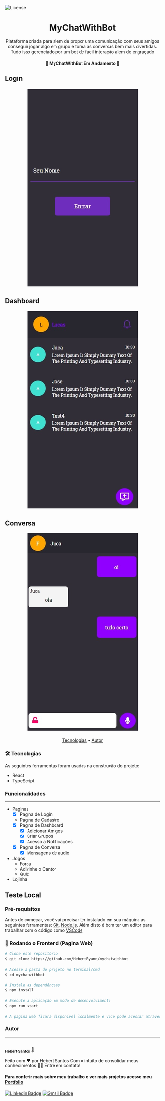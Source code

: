 <img alt="License" src="https://img.shields.io/badge/license-MIT-brightgreen">

<h1 align="center">
  MyChatWithBot
</h1>

<!-- <h3 align="center">
    <a href="https://hebertryann.github.io/react-gh-pages/#/">Teste o MyChatWithBot</a>
</h3> -->

<p align="center">
  Plataforma criada para alem de propor uma comunicação com seus amigos conseguir jogar algo em grupo e torna as conversas bem mais divertidas. Tudo isso gerenciado por um bot de facil interação alem de engraçado
</p>

<h4 align="center"> 
🚀 MyChatWithBot Em Andamento 🚧
</h4>

<h2>
  <p>Login</p>
  <div align="center">
    <img alt="Login MyChatWithBot" src="public/mychatlogin.jpeg"/>
  </div>
</h2>

<h2>
  
  <p>Dashboard</p>
    <div align="center">
      <img alt="Dashboard MyChatWithBot" src="public/mychatdashboard.jpeg"/>
    </div>
</h2>

<h2>
  <p>Conversa</p>
    <div align="center">
      <img alt="Cadastro MyChatWithBot" src="public/mychatchat.jpeg"/>
    </div>
</h2>


<p align="center">
 <a href="#-tecnologias">Tecnologias</a> • 
 <a href="#autor">Autor</a>
</p>

### 🛠 Tecnologias

As seguintes ferramentas foram usadas na construção do projeto:

- React
- TypeScript

### Funcionalidades
---
- Paginas
  - [x] Pagina de Login
  - Pagina de Cadastro
  - [x] Pagina de Dashboard
    - [x] Adicionar Amigos
    - [x] Criar Grupos
    - [x] Acesso a Notificações
  - [x] Pagina de Conversa
    - [x] Mensagens de audio
- Jogos
  - Forca
  - Adivinhe o Cantor
  - Quiz
- Lojinha
  

## Teste Local
### Pré-requisitos

Antes de começar, você vai precisar ter instalado em sua máquina as seguintes ferramentas:
[Git](https://git-scm.com), [Node.js](https://nodejs.org/en/). Além disto é bom ter um editor para trabalhar com o código como [VSCode](https://code.visualstudio.com/)

### 🎲 Rodando o Frontend (Pagina Web)

```bash
# Clone este repositório
$ git clone https://github.com/HebertRyann/mychatwithbot

# Acesse a pasta do projeto no terminal/cmd
$ cd mychatwithbot

# Instale as dependências
$ npm install

# Execute a aplicação em modo de desenvolvimento
$ npm run start

# A pagina web ficara disponivel localmente e voce pode acessar atraves de <http://localhost:3000>
```

### Autor
---

<a href="https://www.linkedin.com/in/hebertryansantos/">
 <img style="border-radius: 50%;" src="https://avatars.githubusercontent.com/u/58072948?v=4" width="100px;" alt=""/>
 <br />
 <sub><b>Hebert Santos</b></sub></a> <a href="https://www.linkedin.com/in/hebertryansantos/" title="Perfil">🚀</a>

Feito com ❤️ por Hebert Santos Com o intuito de consolidar meus conhecimentos 👋🏽 Entre em contato!
#### Para conferir mais sobre meu trabalho e ver mais projetos acesse meu [Portfolio](https://hebertryann.github.io/portfolio/)

[![Linkedin Badge](https://img.shields.io/badge/-Hebert-blue?style=flat-square&logo=Linkedin&logoColor=white&link=https://www.linkedin.com/in/hebertryansantos/)](https://www.linkedin.com/in/hebertryansantos/) 
[![Gmail Badge](https://img.shields.io/badge/-hebertryann40@gmail.com-c14438?style=flat-square&logo=Gmail&logoColor=white&link=mailto:hebertryann40@gmail.com)](mailto:hebertryann40@gmail.com)



<!-- # Requisitos

### Lojiha

# --------------------------------------------- #

# Jogos ## 

### [] - Fazer a forca 

### [] - Fazer a Emojis

### [] - Fazer a Quest

# --------------------------------------------- #

# Forca #

### [] - Modal para aceitar ou recusar

### [] - Coraçoes para os erros

### [] - Escolher a palavra automatico e maual

### [] - O usuario deve poder repetir o jogo



### Request ###

# [✔] - Alert com aceita e recusa detro

# [] - Alerta de messages so pode ser mostrado se estive fora do dash e da propria coversa

# [] - Fazer o alerta de novas menssagens

# [] - A pessoa do dash em 1 tem quer a com a msg mais recete

# [✔] - fazer equest de group e a request tem que ter o ome do grupo

# [✔] - Request de grupos nao esta sendo em real time




# Animaçoes #

# [✔] - terminar as animaçoes comm css 
# [] - Selecionar o usuario criar grupos nao funciona com touch ele uga





### Menssagens ###

# [✔] - Menssagens nao estao sendo enviadas
# [] - Eviar message de audio

### Menssagens Audio ###

# [] - Eviar message de audio




### Grupos ###

# [✔] - Criar grupos nao funciona

# [✔] - Quando criar o grupo remover os selecionados

# [✔] - Nao e ter mais de um grupo um sustitui o outro

# [✔] - termiar estilos da criaçao

# [✔] - ajeitar a fuçao de press 

# [✔] - Quado remover tosos os usuarios da criaça odo grupo mover-lo para o modal aterior 

























































###### METAS PASSADAS todas feitas

## TERMINAR EM 3 DIAS, 4 DIA FAZER O MEU PERFIL

## O USUARIO QEU ESCOLHER NAO PARA A FORCA NAO DEVE VER A PALAVRA NEM OS CORAÇOES OU SEJA NAO ESCITE NO GAME

## O USUARIO QUE ESCOLHER NAO NAO PODE ENVIAR MENSAGEM

## FAZER O PERGUNTA E RESPOSTA

## 1-Mandar a quest ✔

## 2-Mudar a quest enquanto o jogo esta em andamento ✔

## 2-Mudar a quest enquanto o jogo esta em andamento ✔

## 3-COLOCAR O ACERTO REUTILIZANDO O DO EMOJIS ✔

## 4-Pergutar quatas quest eles querem 6,8,10,12 ✔

## 5-pergutas quatas temas eles vao querer 1,2 ou 3 ✔

## 8-mada ao fial quatos cada acertou ✔

## 9-colocar uma explosao de cofete e abri um modaul com um yop rankinhg ✔

## 10-FAzer o modal de win ✔

## 11- fazer o caminho aleatorio ✔

## FAZER O MEU PERFIL ADMIN

## Ajeitar a forca { Messagem de saida como do admin, camiho de escolher, caminho aleatorio, restart quando ganha e perde, nao deixar a mesma letra errada tira 2 vidas de pessoas diferente, coraçoes sendo retirados e renderizados em tela } ✔

## Ajeitar os quest { Terminado: caminho de escolher, caminho aleatorio, caminho de restart } ✔

## AJEITAR EMOJIS { FAZER O ACTIVE GAME FAZER O GAME COMEÇAR, FAZER O RESTART, TROCA A ESTRUTURA DE DADOS PARECIDO COM AS QUESTS } ✔

## e prencher todos o jogos com as informaçoes

## colocar no ar

## fazer a mensagem ao final de todos o s games para recomeça ✔

## FAZER O DIGITANDO COMO O DO FACE ✔

## COLOCAR COR NOS NOMES ✔

## MUDAR O ENVIADNO PARA O ICON ✔

## TROCA PARA LARANJA ✔

## COLOCAR O SCROLL AUTOMATICO ✔

## NAO DEIXAR 2 USUARIOS COM A MESMA COR ✔

## TROCAR A COR DAS BOLHAS DE TYPING PARA A COR DA PESSOA SO OS DOTS ✔

## QUANDO O USUARIO DER REFSRESH ELE SAI DO CAHT DE VOLTA PARA O SIGIN

# OU DESCOBRI PQ ISSO ACONTECE OU DESATIVAR xD ✔

## FAZER OS JOGUINHOS ✔

## fazer a forca UNIDOS VENCEREMOS EU E MEUS BOTS ✔

## FAZER A FORCA ACKED ✔

## DLÇ Foco na adivinhaçao depois os outros ✔

## no final fazendo um filter manda uma mesagens com os acertod de cada um ✔

## FAZER AS PALAVRAS ERRADAS ✔

## FAZER AS VIDAS ✔

## ESTILIZAR OS COMPOETS ✔

## QUADO ACAAR MADA A MESAGEM DADO OS PARAES E MOTRADO QUEM ACERTOU MAIS LETRAS E QUEM FOI DESCLASSIFICADO

## FAZER O PLAYER DE MUSICA ✔

## TERMIAR O SEARCH ✔

## FAZER O PLAYER RETRATIL ✔

## TERMIAR A PERGUTA DE DESISTECIA ✔

## MUDAR AS MENSAGENS DO SISTEMA fazer sumir X

## terminar de preencher os arrays com os emojis

## FAZER O TEMPO DAS MESSAGES -->
